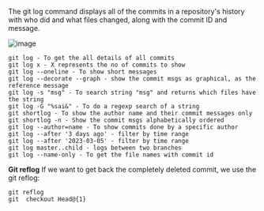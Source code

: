 The git log command displays all of the commits in a repository's history with who did and what files changed, along with the commit ID and message.

  ![image](https://github.com/SaiKattamuri/DevOps/assets/50263861/34e27737-2e0d-40ca-a8c7-cb26ee04c30f)

    git log - To get the all details of all commits
    git log x - X represents the no of commits to show
    git log --oneline - To show short messages
    git log --decorate --graph - show the commit msgs as graphical, as the reference message
    git log -s "msg" - To search string "msg" and returns which files have the string
    git log -G "%sai&" - To do a regexp search of a string
    git shortlog - To show the author name and their commit messages only
    git shortlog -n - Show the commit msgs alphabetically ordered
    git log --author=name - To show commits done by a specific author
    git log --after '3 days ago' - filter by time range
    git log --after '2023-03-05' - filter by time range
    git log master..child - logs between two branches
    git log --name-only - To get the file names with commit id

**Git reflog**
If we want to get back the completely deleted commit, we use the git reflog:

    git reflog
    git  checkout Head@{1}
    
